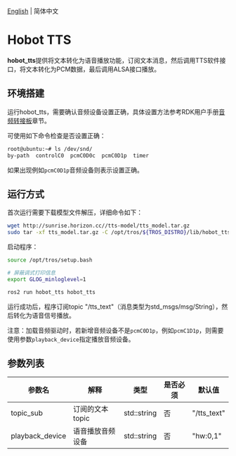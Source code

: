 [English](./README.md) | 简体中文

# Hobot TTS

**hobot_tts**提供将文本转化为语音播放功能，订阅文本消息，然后调用TTS软件接口，将文本转化为PCM数据，最后调用ALSA接口播放。

## 环境搭建

运行hobot_tts，需要确认音频设备设置正确，具体设置方法参考RDK用户手册[音频转接板](https://developer.horizon.cc/documents_rdk/hardware_development/rdk_x3/audio_board)章节。

可使用如下命令检查是否设置正确：

```bash
root@ubuntu:~# ls /dev/snd/
by-path  controlC0  pcmC0D0c  pcmC0D1p  timer
```

如果出现例如`pcmC0D1p`音频设备则表示设置正确。

## 运行方式

首次运行需要下载模型文件解压，详细命令如下：

```bash
wget http://sunrise.horizon.cc//tts-model/tts_model.tar.gz
sudo tar -xf tts_model.tar.gz -C /opt/tros/${TROS_DISTRO}/lib/hobot_tts/
```

启动程序：

```bash
source /opt/tros/setup.bash

# 屏蔽调式打印信息
export GLOG_minloglevel=1

ros2 run hobot_tts hobot_tts
```

运行成功后，程序订阅topic "/tts_text"（消息类型为std_msgs/msg/String），然后转化为语音信号播放。

注意：加载音频驱动时，若新增音频设备不是`pcmC0D1p`，例如`pcmC1D1p`，则需要使用参数`playback_device`指定播放音频设备。

## 参数列表

| 参数名          | 解释             | 类型        | 是否必须 | 默认值      |
| --------------- | ---------------- | ----------- | -------- | ----------- |
| topic_sub       | 订阅的文本topic  | std::string | 否       | "/tts_text" |
| playback_device | 语音播放音频设备 | std::string | 否       | "hw:0,1"    |
